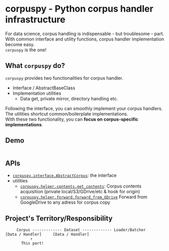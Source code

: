# corpuspy - Python corpus handler infrastructure
For data science, corpus handling is indispensable - but troublesome - part.  
With common interface and utility functions, corpus handler implementation become easy.  
`corpuspy` is the one!  

## What `corpuspy` do?
`corpuspy` provides two functionalities for corpus handler.  

- Interface / AbstractBaseClass
- Implementation utilities
  - Data get, private mirror, directory handling etc.
  
Following the interface, you can smoothly implement your corpus handlers.  
The utilities shortcut common/boilerplate implementations.  
With these two functionality, you can **focus on corpus-specific implementations**.  

## Demo
```python
```

## APIs
- [`corpuspy.interface.AbstractCorpus`](https://github.com/tarepan/corpuspy/blob/main/corpuspy/interface.py): the interface
- utilities
  - [`corpuspy.helper.contents.get_contents`](https://github.com/tarepan/corpuspy/blob/main/corpuspy/helper/contents.py): Corpus contents acquisition (private local/S3/GDrive/etc & hook for origin)
  - [`corpuspy.helper.forward.forward_from_GDrive`](https://github.com/tarepan/corpuspy/blob/main/corpuspy/helper/forward.py) Forward from GoogleDrive to any adress for corpus copy
 
## Project's Territory/Responsibility
```
     Corpus ------------- Dataset ------------- Loader/Batcher  
[Data / Handler]     [Data / Handler] 
           ↑
       This part!
```
